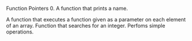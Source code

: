 Function Pointers
0. A function that prints a name.

A function that executes a function given as a parameter on each element of an array.
Function that searches for an integer.
Perfoms simple operations.
